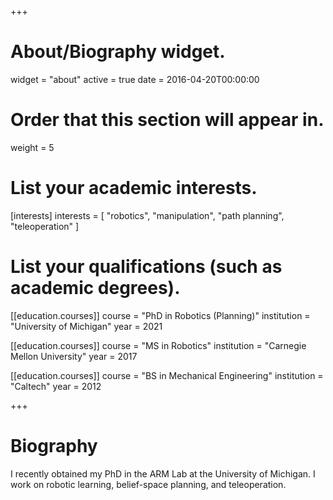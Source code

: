 +++
# About/Biography widget.
widget = "about"
active = true
date = 2016-04-20T00:00:00

# Order that this section will appear in.
weight = 5

# List your academic interests.
[interests]
  interests = [
    "robotics",
    "manipulation",
    "path planning",
    "teleoperation"
  ]

# List your qualifications (such as academic degrees).
[[education.courses]]
  course = "PhD in Robotics (Planning)"
  institution = "University of Michigan"
  year = 2021

[[education.courses]]
  course = "MS in Robotics"
  institution = "Carnegie Mellon University"
  year = 2017

[[education.courses]]
  course = "BS in Mechanical Engineering"
  institution = "Caltech"
  year = 2012
 
+++

# Biography

I recently obtained my PhD in the ARM Lab at the University of Michigan. I work on robotic learning, belief-space planning, and teleoperation.
